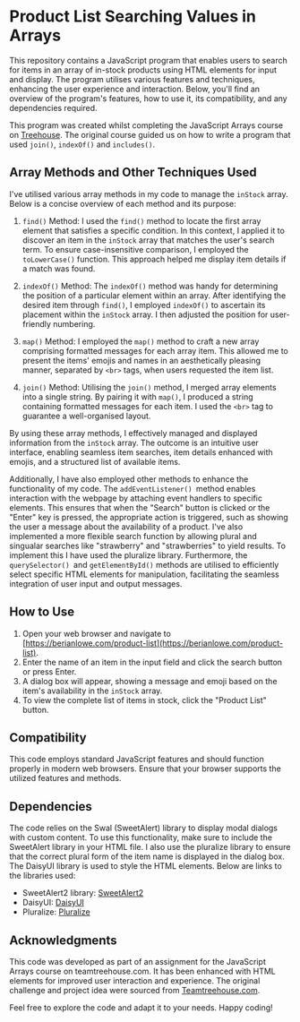 # Product List Searching Values in Arrays

This repository contains a JavaScript program that enables users to search for items in an array of in-stock products using HTML elements for input and display. The program utilises various features and techniques, enhancing the user experience and interaction. Below, you'll find an overview of the program's features, how to use it, its compatibility, and any dependencies required.

This program was created whilst completing the JavaScript Arrays course on [Treehouse](https://teamtreehouse.com). The original course guided us on how to write a program that used `join()`, `indexOf()` and `includes()`.

## Array Methods and Other Techniques Used

I've utilised various array methods in my code to manage the `inStock` array. Below is a concise overview of each method and its purpose:

1. `find()` Method:
   I used the `find()` method to locate the first array element that satisfies a specific condition. In this context, I applied it to discover an item in the `inStock` array that matches the user's search term. To ensure case-insensitive comparison, I employed the `toLowerCase()` function. This approach helped me display item details if a match was found.

2. `indexOf()` Method:
   The `indexOf()` method was handy for determining the position of a particular element within an array. After identifying the desired item through `find()`, I employed `indexOf()` to ascertain its placement within the `inStock` array. I then adjusted the position for user-friendly numbering.

3. `map()` Method:
   I employed the `map()` method to craft a new array comprising formatted messages for each array item. This allowed me to present the items' emojis and names in an aesthetically pleasing manner, separated by `<br>` tags, when users requested the item list.

4. `join()` Method:
   Utilising the `join()` method, I merged array elements into a single string. By pairing it with `map()`, I produced a string containing formatted messages for each item. I used the `<br>` tag to guarantee a well-organised layout.

By using these array methods, I effectively managed and displayed information from the `inStock` array. The outcome is an intuitive user interface, enabling seamless item searches, item details enhanced with emojis, and a structured list of available items.

Additionally, I have also employed other methods to enhance the functionality of my code. The `addEventListener() `method enables interaction with the webpage by attaching event handlers to specific elements. This ensures that when the "Search" button is clicked or the "Enter" key is pressed, the appropriate action is triggered, such as showing the user a message about the availability of a product. I've also implemented a more flexible search function by allowing plural and singualar searches like "strawberry" and "strawberries" to yield results. To implement this I have used the pluralize library. 
Furthermore, the `querySelector() `and `getElementById()` methods are utilised to efficiently select specific HTML elements for manipulation, facilitating the seamless integration of user input and output messages.

## How to Use

1. Open your web browser and navigate to [https://berianlowe.com/product-list](https://berianlowe.com/product-list).
2. Enter the name of an item in the input field and click the search button or press Enter.
3. A dialog box will appear, showing a message and emoji based on the item's availability in the `inStock` array.
4. To view the complete list of items in stock, click the "Product List" button.

## Compatibility

This code employs standard JavaScript features and should function properly in modern web browsers. Ensure that your browser supports the utilized features and methods.

## Dependencies

The code relies on the Swal (SweetAlert) library to display modal dialogs with custom content. To use this functionality, make sure to include the SweetAlert library in your HTML file. I also use the pluralize library to ensure that the correct plural form of the item name is displayed in the dialog box. The DaisyUI library is used to style the HTML elements. Below are links to the libraries used:

- SweetAlert2 library: [SweetAlert2](https://sweetalert2.github.io/)
- DaisyUI: [DaisyUI](https://daisyui.com/)
- Pluralize: [Pluralize](https://www.npmjs.com/package/pluralize)

## Acknowledgments

This code was developed as part of an assignment for the JavaScript Arrays course on teamtreehouse.com. It has been enhanced with HTML elements for improved user interaction and experience. The original challenge and project idea were sourced from [Teamtreehouse.com](https://teamtreehouse.com/).

Feel free to explore the code and adapt it to your needs. Happy coding!
